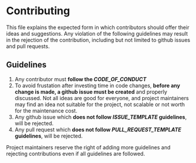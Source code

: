 # Contributing

This file explains the expected form in which contributors should offer their ideas and suggestions. Any violation of the following guidelines may result in the rejection of the contribution, including but not limited to github issues and pull requests.

## Guidelines

1. Any contributor must **follow the *CODE_OF_CONDUCT***
2. To avoid frustation after investing time in code changes, **before any change is made, a github issue must be created** and properly discussed. Not all ideas are good for everyone, and project maintainers may find an idea not suitable for the project, not scalable or not worth for the maintenance cost.
3. Any github issue which **does not follow *ISSUE_TEMPLATE* guidelines**, will be rejected.
4. Any pull request which **does not follow *PULL_REQUEST_TEMPLATE* guidelines**, will be rejected.

Project maintainers reserve the right of adding more guidelines and rejecting contributions even if all guidelines are followed.
